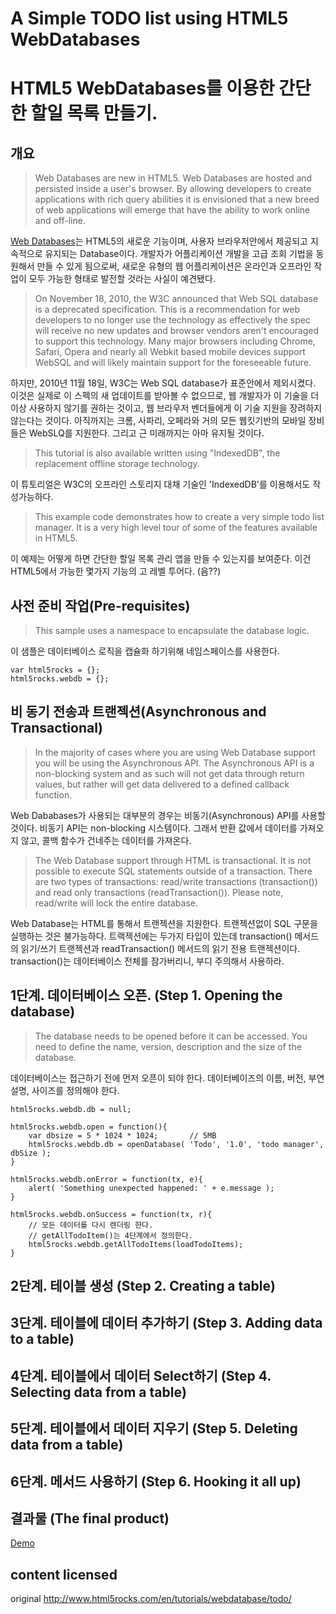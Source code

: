 # A Simple TODO list using HTML5 WebDatabases
# HTML5 WebDatabases를 이용한 간단한 할일 목록 만들기.

## 개요
> Web Databases are new in HTML5. Web Databases are hosted and persisted inside a user's browser. By allowing developers to create applications with rich query abilities it is envisioned that a new breed of web applications will emerge that have the ability to work online and off-line.

[Web Databases](http://dev.w3.org/html5/webdatabase)는 HTML5의 새로운 기능이며, 사용자 브라우저안에서 제공되고 지속적으로 유지되는 Database이다. 개발자가 어플리케이션 개발을 고급 조회 기법을 동원해서 만들 수 있게 됨으로써, 새로운 유형의 웹 어플리케이션은 온라인과 오프라인 작업이 모두 가능한 형태로 발전할 것라는 사실이 예견됐다. 

> On November 18, 2010, the W3C announced that Web SQL database is a deprecated specification. This is a recommendation for web developers to no longer use the technology as effectively the spec will receive no new updates and browser vendors aren't encouraged to support this technology. Many major browsers including Chrome, Safari, Opera and nearly all Webkit based mobile devices support WebSQL and will likely maintain support for the foreseeable future. 

하지만, 2010년 11월 18일, W3C는 Web SQL database가 표준안에서 제외시켰다. 이것은 실제로 이 스펙의 새 업데이트를 받아볼 수 없으므로, 웹 개발자가 이 기술을 더 이상 사용하지 않기를 권하는 것이고, 웹 브라우저 벤더들에게 이 기술 지원을 장려하지 않는다는 것이다. 아직까지는 크롬, 사파리, 오페라와 거의 모든 웹킷기반의 모바일 장비들은 WebSLQ를 지원한다. 그리고 근 미래까지는 아마 유지될 것이다. 

> This tutorial is also available written using "IndexedDB", the replacement offline storage technology. 

이 튜토리얼은 W3C의 오프라인 스토리지 대채 기술인 'IndexedDB'를 이용해서도 작성가능하다. 

> This example code demonstrates how to create a very simple todo list manager. It is a very high level tour of some of the features available in HTML5. 

이 예제는 어떻게 하면 간단한 할일 목록 관리 앱을 만들 수 있는지를 보여준다. 이건 HTML5에서 가능한 몇가지 기능의 고 레벨 투어다. (음??)


## 사전 준비 작업(Pre-requisites)
>This sample uses a namespace to encapsulate the database logic.

이 샘플은 데이터베이스 로직을 캡슐화 하기위해 네임스페이스를 사용한다. 

    var html5rocks = {};
    html5rocks.webdb = {};

## 비 동기 전송과 트랜젝션(Asynchronous and Transactional)

> In the majority of cases where you are using Web Database support you will be using the Asynchronous API. The Asynchronous API is a non-blocking system and as such will not get data through return values, but rather will get data delivered to a defined callback function. 

Web Dababases가 사용되는 대부분의 경우는 비동기(Asynchronous) API를 사용할 것이다. 비동기 API는 non-blocking 시스템이다. 그래서 반환 값에서 데이터를 가져오지 않고, 콜백 함수가 건네주는 데이터를 가져온다. 

>The Web Database support through HTML is transactional. It is not possible to execute SQL statements outside of a transaction. There are two types of transactions: read/write transactions (transaction()) and read only transactions (readTransaction()). Please note, read/write will lock the entire database. 

Web Database는 HTML를 통해서 트랜젝션을 지원한다. 트랜젝션없이 SQL 구문을 실행하는 것은 불가능하다. 트랙젝션에는 두가지 타입이 있는데 transaction() 메서드의 읽기/쓰기 트랜젝션과 readTransaction() 메서드의 읽기 전용 트랜젝션이다. transaction()는 데이터베이스 전체를 잠가버리니, 부디 주의해서 사용하라. 

## 1단계. 데이터베이스 오픈. (Step 1. Opening the database)
> The database needs to be opened before it can be accessed. You need to define the name, version, description and the size of the database. 

데이터베이스는 접근하기 전에 먼저 오픈이 되야 한다. 데이터베이즈의 이름, 버전, 부연설명, 사이즈를 정의해야 한다. 

    html5rocks.webdb.db = null;

    html5rocks.webdb.open = function(){
        var dbsize = 5 * 1024 * 1024; 		// 5MB
        html5rocks.webdb.db = openDatabase( 'Todo', '1.0', 'todo manager', dbSize );
    }

    html5rocks.webdb.onError = function(tx, e){
        alert( 'Something unexpected happened: ' + e.message );
    }

    html5rocks.webdb.onSuccess = function(tx, r){
        // 모든 데이터를 다시 렌더링 한다. 
        // getAllTodoItem()는 4단계에서 정의한다.
        html5rocks.webdb.getAllTodoItems(loadTodoItems);
    }

## 2단계. 테이블 생성 (Step 2. Creating a table)

## 3단계. 테이블에 데이터 추가하기 (Step 3. Adding data to a table)

## 4단계. 테이블에서 데이터 Select하기 (Step 4. Selecting data from a table)

## 5단계. 테이블에서 데이터 지우기 (Step 5. Deleting data from a table)

## 6단계. 메서드 사용하기 (Step 6. Hooking it all up)

## 결과물 (The final product)
[Demo](http://www.html5rocks.com/en/tutorials/webdatabase/todo/#toc-final)

## content licensed
original http://www.html5rocks.com/en/tutorials/webdatabase/todo/


